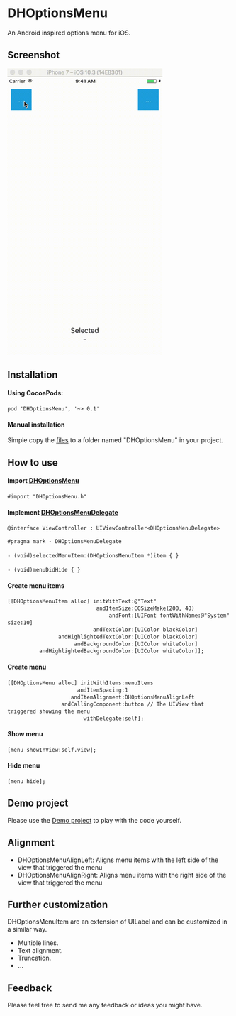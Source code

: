 DHOptionsMenu
=============
An Android inspired options menu for iOS.

## Screenshot
<!-- [![](https://github.com/dhumblet/DHOptionsMenu/blob/master/Demo.gif)](https://github.com/dhumblet/DHOptionsMenu/blob/master/Demo.gif) -->
<img src="https://github.com/dhumblet/DHOptionsMenu/blob/master/Demo.gif" width="350">

## Installation

#### Using CocoaPods:
```
pod 'DHOptionsMenu', '~> 0.1'
```

#### Manual installation

Simple copy the [files](https://github.com/dhumblet/DHOptionsMenu/tree/master/DHOptionsMenu) to a folder named "DHOptionsMenu" in your project.

## How to use

#### Import [DHOptionsMenu](https://github.com/dhumblet/DHOptionsMenu/blob/master/DHOptionsMenu/DHOptionsMenu.h)
``` objc
#import "DHOptionsMenu.h"
```

#### Implement [DHOptionsMenuDelegate](https://github.com/dhumblet/DHOptionsMenu/blob/master/DHOptionsMenu/DHOptionsMenu.h)
``` objc
@interface ViewController : UIViewController<DHOptionsMenuDelegate>
``` 

``` objc
#pragma mark - DHOptionsMenuDelegate 

- (void)selectedMenuItem:(DHOptionsMenuItem *)item { }

- (void)menuDidHide { }
``` 

#### Create menu items
``` objc
[[DHOptionsMenuItem alloc] initWithText:@"Text"
                            andItemSize:CGSizeMake(200, 40)
                                andFont:[UIFont fontWithName:@"System" size:10]
                           andTextColor:[UIColor blackColor]
                andHighlightedTextColor:[UIColor blackColor]
                     andBackgroundColor:[UIColor whiteColor]
          andHighlightedBackgroundColor:[UIColor whiteColor]];
``` 

#### Create menu 
``` objc
[[DHOptionsMenu alloc] initWithItems:menuItems
	                  andItemSpacing:1
                    andItemAlignment:DHOptionsMenuAlignLeft
                 andCallingComponent:button // The UIView that triggered showing the menu
                        withDelegate:self];
``` 

#### Show menu
``` objc
[menu showInView:self.view];
``` 

#### Hide menu 
``` objc
[menu hide];
``` 

## Demo project

Please use the [Demo project](https://github.com/dhumblet/DHOptionsMenu/tree/master/DHOptionsMenuDemo) to play with the code yourself.

## Alignment
- DHOptionsMenuAlignLeft: Aligns menu items with the left side of the view that triggered the menu
- DHOptionsMenuAlignRight: Aligns menu items with the right side of the view that triggered the menu

## Further customization

DHOptionsMenuItem are an extension of UILabel and can be customized in a similar way.
* Multiple lines.
* Text alignment.
* Truncation.
* ...

## Feedback
Please feel free to send me any feedback or ideas you might have.
    
